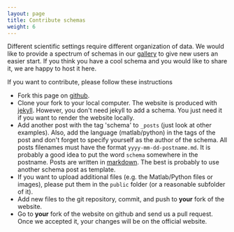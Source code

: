 ```yaml
---
layout: page
title: Contribute schemas
weight: 6
---
```


Different scientific settings require different organization of data. We would like to provide a spectrum of schemas in our [gallery](/gallery/) to give new users an easier start. If you think you have a cool schema and you would like to share it, we are happy to host it here. 

If you want to contribute, please follow these instructions

* Fork this page on [github](https://github.com/datajoint/datajoint.github.io).
* Clone your fork to your local computer. The website is produced with [jekyll](http://jekyllrb.com/). However, you don't need jekyll to add a schema. You just need it if you want to render the website locally. 
* Add another post with the tag 'schema' to `_posts` (just look at other examples). Also, add the language (matlab/python) in the tags of the post and don't forget to specify yourself as the author of the schema. All posts filenames must have the format `yyyy-mm-dd-postname.md`. It is probably a good idea to put the word `schema` somewhere in the postname. Posts are written in [markdown](http://daringfireball.net/projects/markdown/). The best is probably to use another schema post as template. 
* If you want to upload additional files (e.g. the Matlab/Python files or images), please put them in the `public` folder (or a reasonable subfolder of it). 
* Add new files to the git repository, commit, and push to **your** fork of the website. 
* Go to **your** fork of the website on github and send us a pull request. Once we accepted it, your changes will be on the official website. 

